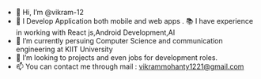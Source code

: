 - 👋 Hi, I’m @vikram-12
- 👀 I Develop Application both mobile and web apps .
  📚 I have experience in working with React js,Android Development,AI
- 🌱 I’m currently persuing Computer Science and communication engineering at KIIT University
- 💞️ I’m looking to projects and even jobs for development roles.
- 📫 You can contact me through mail : vikrammohanty1221@gmail.com



